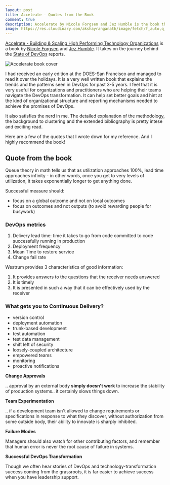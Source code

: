 ```yaml
---
layout: post
title: Acceleate - Quotes from the Book
comment: true
description: Accelerate by Nicole Forgsen and Jez Humble is the book that explains the science behind the State of DevOps reports. It's an amazing read and I highly recommend it for anyone trying to start out or fine-tuning their DevOps journey.  
image: https://res.cloudinary.com/akshayranganath/image/fetch/f_auto,q_auto/https://itrevolution.com/wp-content/uploads/2017/09/Accelerate_3D-300x300.jpg
---
```


[Accelrate - Building & Scaling High Performing Technology Organizations](https://itrevolution.com/book/accelerate/) is a book by [Nicole Forgsen](https://twitter.com/nicolefv) and [Jez Humble](https://twitter.com/jezhumble). It takes on the journey behind the [State of DevOps](https://puppet.com/resources/whitepaper/state-of-devops-report) reports. 

![Accelerate book cover](https://res.cloudinary.com/akshayranganath/image/fetch/f_auto,q_auto/https://itrevolution.com/wp-content/uploads/2017/09/Accelerate_3D-300x300.jpg)

I had received an early edition at the DOES-San Francisco and managed to read it over the holidays. It is a very well written book that explains the trends and the patterns seen in DevOps for past 3-5 years. I feel that it is very useful for organizations and practitioners who are helping their teams navigate the DevOps transformation. It can help set better goals and hint at the kind of organizational structure and reporting mechanisms needed to achieve the promises of DevOps.

It also satisfies the nerd in me. The detailed explanation of the methodology, the background to clustering and the extended bibliography is pretty intese and exciting read.

Here are a few of the quotes that I wrote down for my reference. And I highly recommend the book!

## Quote from the book

Queue theory in math tells us that as utilization approaches 100%, lead time approaches infinity - in other words, once you get to very levels of utilization, it takes exponentially longer to get anything done.

Successful measure should:

- focus on a global outcome and not on local outcomes
- focus on outcomes and not outputs (to avoid rewarding people for busywork)

### DevOps metrics

1. Delivery lead time: time it takes to go from code committed to code successfully running in production
2. Deployment frequency
3. Mean Time to restore service
4. Change fail rate

Westrum provides 3 characteristics of good information:

1. It provides answers to the questions that the receiver needs answered
2. It is timely
3. It is presented in such a way that it can be effectively used by the receiver

### What gets you to Continuous Delivery?

- version control
- deployment automation
- trunk-based development
- test automation
- test data management
- shift left of security
- loosely-coupled architecture
- empowered teams
- monitoring
- proactive notifications

__Change Approvals__

.. approval by an external body __simply doesn't work__ to increase the stability of production systems.. it certainly slows things down.

__Team Experimentation__

.. if a development team isn't allowed to change requirements or specifications in response to what they discover, without authorization from some outside body, their ability to innovate is sharply inhibited.

__Failure Modes__

Managers should also watch for other contributing factors, and remember that human error is never the root cause of failure in systems.

__Successful DevOps Transformation__

Though we often hear stories of DevOps and technology-transformation success coming from the grassroots, it is far easier to achieve success when you have leadership support.

